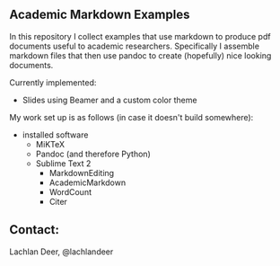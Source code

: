 ## Academic Markdown Examples

In this repository I collect examples that use markdown to produce pdf documents useful to academic researchers.
Specifically I assemble markdown files that then use pandoc to create (hopefully) nice looking documents.

Currently implemented:

* Slides using Beamer and a custom color theme

My work set up is as follows (in case it doesn't build somewhere):

- installed software 
    + MiKTeX
    + Pandoc (and therefore Python)
    + Sublime Text 2
        * MarkdownEditing
        * AcademicMarkdown
        * WordCount
        * Citer

## Contact:
Lachlan Deer, @lachlandeer
